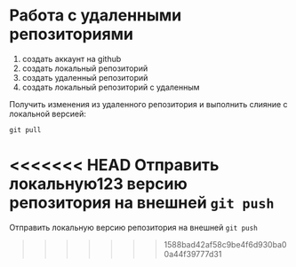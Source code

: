 # Работа с удаленными репозиториями
1. создать аккаунт на github
2. создать локальный репозиторий
3. создать удаленный репозиторий 
4. создать локальный репозиторий с удаленным

Получить изменения из удаленного репозитория и выполнить слияние с локальной версией:
```
git pull
```

<<<<<<< HEAD
Отправить локальную123 версию репозитория на внешней `git push`
=======
Отправить локальную версию репозитория на внешней  `git push`
>>>>>>> 1588bad42af58c9be4f6d930ba00a44f39777d31
